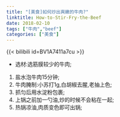 ```yaml
---
title: "[美食]如何炒出爽嫩的牛肉?"
linktitle: How-to-Stir-Fry-the-Beef
date: 2018-02-10
tags: ["牛肉","beef"]
categories: ["美食"]
---
```


{{< bilibili id=BV1A7411a7cu >}}
+ 选材:选筋膜较少的牛肉;
1. 盐水泡牛肉15分钟;
2. 牛肉腌制:小苏打1g,白胡椒去腥,老抽上色;
3. 抓匀后用水淀粉包裹;
4. 上锅之前加一勺油,炒的时候不会粘在一起;
5. 热锅凉油,肉质变色即可出锅;

